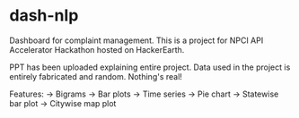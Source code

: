 # dash-nlp
 Dashboard for complaint management. This is a project for NPCI API Accelerator Hackathon hosted on HackerEarth.
 
 
 PPT has been uploaded explaining entire project. Data used in the project is entirely fabricated and random. Nothing's real!
 
 
 Features:
 -> Bigrams
 -> Bar plots
 -> Time series
 -> Pie chart
 -> Statewise bar plot
 -> Citywise map plot
